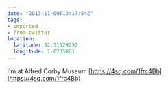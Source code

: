 ```yaml
---
date: "2013-11-09T13:17:54Z"
tags:
- imported
- from-twitter
location:
  latitude: 52.31529252
  longitude: 1.6735081
---
```

I'm at Alfred Corby Museum [https://4sq.com/1frc4Bb](https://4sq.com/1frc4Bb)

